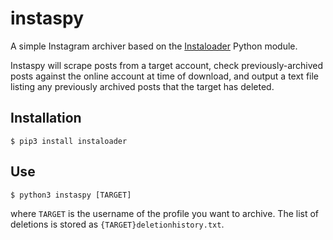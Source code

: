 # instaspy

A simple Instagram archiver based on the [Instaloader](https://github.com/instaloader/instaloader) Python module.

Instaspy will scrape posts from a target account, check previously-archived posts against the online account at time of download, and output a text file listing any previously archived posts that the target has deleted.

## Installation
```
$ pip3 install instaloader
```

## Use
```
$ python3 instaspy [TARGET]
``` 
where `TARGET` is the username of the profile you want to archive. The list of deletions is stored as `{TARGET}deletionhistory.txt`.
